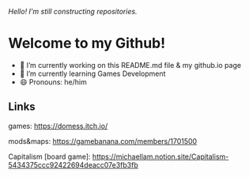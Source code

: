 <i>Hello! I'm still constructing repositories.</i>

# Welcome to my Github!

- 🔭 I’m currently working on this README.md file & my github.io page
- 🌱 I’m currently learning Games Development
- 😄 Pronouns: he/him

## Links

games: https://domess.itch.io/ 

mods&maps: https://gamebanana.com/members/1701500

Capitalism [board game]: https://michaellam.notion.site/Capitalism-5434375ccc92422694deacc07e3fb3fb

<!--
**DoMessWithProfile/domesswithprofile** is a ✨ _special_ ✨ repository because its `README.md` (this file) appears on your GitHub profile.

Here are some ideas to get you started:

- 🔭 I’m currently working on ...
- 🌱 I’m currently learning ...
- 👯 I’m looking to collaborate on ...
- 🤔 I’m looking for help with ...
- 💬 Ask me about ...
- 📫 How to reach me: ...
- 😄 Pronouns: ...
- ⚡ Fun fact: ...
-->
